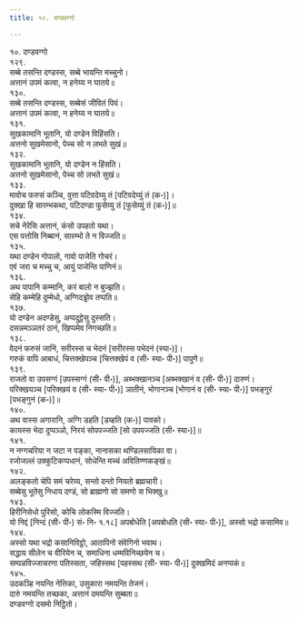 ```yaml
---
title: १०. दण्डवग्गो

---
```

१०. दण्डवग्गो  
१२९.  
सब्बे तसन्ति दण्डस्स, सब्बे भायन्ति मच्चुनो।  
अत्तानं उपमं कत्वा, न हनेय्य न घातये॥  
१३०.  
सब्बे तसन्ति दण्डस्स, सब्बेसं जीवितं पियं।  
अत्तानं उपमं कत्वा, न हनेय्य न घातये॥  
१३१.  
सुखकामानि भूतानि, यो दण्डेन विहिंसति।  
अत्तनो सुखमेसानो, पेच्च सो न लभते सुखं॥  
१३२.  
सुखकामानि भूतानि, यो दण्डेन न हिंसति।  
अत्तनो सुखमेसानो, पेच्च सो लभते सुखं॥  
१३३.  
मावोच फरुसं कञ्चि, वुत्ता पटिवदेय्यु तं [पटिवदेय्युं तं (क॰)]।  
दुक्खा हि सारम्भकथा, पटिदण्डा फुसेय्यु तं [फुसेय्युं तं (क॰)]॥  
१३४.  
सचे नेरेसि अत्तानं, कंसो उपहतो यथा।  
एस पत्तोसि निब्बानं, सारम्भो ते न विज्जति॥  
१३५.  
यथा दण्डेन गोपालो, गावो पाजेति गोचरं।  
एवं जरा च मच्चु च, आयुं पाजेन्ति पाणिनं॥  
१३६.  
अथ पापानि कम्मानि, करं बालो न बुज्झति।  
सेहि कम्मेहि दुम्मेधो, अग्गिदड्ढोव तप्पति॥  
१३७.  
यो दण्डेन अदण्डेसु, अप्पदुट्ठेसु दुस्सति।  
दसन्नमञ्ञतरं ठानं, खिप्पमेव निगच्छति॥  
१३८.  
वेदनं फरुसं जानिं, सरीरस्स च भेदनं [सरीरस्स पभेदनं (स्या॰)]।  
गरुकं वापि आबाधं, चित्तक्खेपञ्च [चित्तक्खेपं व (सी॰ स्या॰ पी॰)] पापुणे॥  
१३९.  
राजतो वा उपसग्गं [उपस्सग्गं (सी॰ पी॰)], अब्भक्खानञ्च [अब्भक्खानं व (सी॰ पी॰)] दारुणं।  
परिक्खयञ्च [परिक्खयं व (सी॰ स्या॰ पी॰)] ञातीनं, भोगानञ्च [भोगानं व (सी॰ स्या॰ पी॰)] पभङ्गुरं [पभङ्गुनं (क॰)]॥  
१४०.  
अथ वास्स अगारानि, अग्गि डहति [डय्हति (क॰)] पावको।  
कायस्स भेदा दुप्पञ्ञो, निरयं सोपपज्जति [सो उपपज्जति (सी॰ स्या॰)]॥  
१४१.  
न नग्गचरिया न जटा न पङ्का, नानासका थण्डिलसायिका वा।  
रजोजल्लं उक्कुटिकप्पधानं, सोधेन्ति मच्चं अवितिण्णकङ्खं॥  
१४२.  
अलङ्कतो चेपि समं चरेय्य, सन्तो दन्तो नियतो ब्रह्मचारी।  
सब्बेसु भूतेसु निधाय दण्डं, सो ब्राह्मणो सो समणो स भिक्खु॥  
१४३.  
हिरीनिसेधो पुरिसो, कोचि लोकस्मि विज्जति।  
यो निद्दं [निन्दं (सी॰ पी॰) सं॰ नि॰ १.१८] अपबोधेति [अपबोधति (सी॰ स्या॰ पी॰)], अस्सो भद्रो कसामिव॥  
१४४.  
अस्सो यथा भद्रो कसानिविट्ठो, आतापिनो संवेगिनो भवाथ।  
सद्धाय सीलेन च वीरियेन च, समाधिना धम्मविनिच्छयेन च।  
सम्पन्नविज्जाचरणा पतिस्सता, जहिस्सथ [पहस्सथ (सी॰ स्या॰ पी॰)] दुक्खमिदं अनप्पकं॥  
१४५.  
उदकञ्हि नयन्ति नेत्तिका, उसुकारा नमयन्ति तेजनं।  
दारुं नमयन्ति तच्छका, अत्तानं दमयन्ति सुब्बता॥  
दण्डवग्गो दसमो निट्ठितो।  